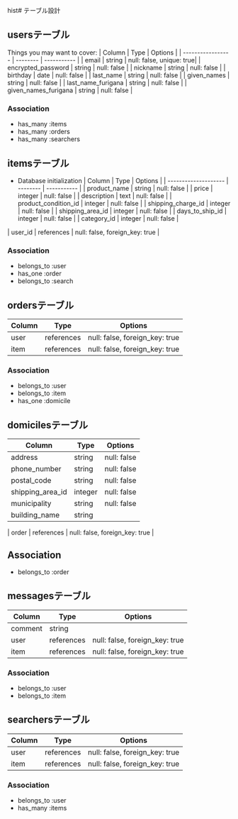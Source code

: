 hist# テーブル設計

## usersテーブル

Things you may want to cover:
| Column             | Type     | Options     |
| -----------------  | -------- | ----------- |
| email              | string   | null: false, unique: true|
| encrypted_password | string   | null: false |
| nickname           | string   | null: false |
| birthday           | date     | null: false |
| last_name          | string   | null: false |
| given_names        | string   | null: false |
| last_name_furigana | string   | null: false |
| given_names_furigana | string   | null: false |

### Association
- has_many :items
- has_many :orders
- has_many :searchers

## itemsテーブル

* Database initialization
| Column               | Type     | Options     |
| -------------------- | -------- | ----------- |
| product_name         | string   | null: false |
| price                | integer  | null: false |
| description          | text     | null: false |
| product_condition_id | integer  | null: false | 
| shipping_charge_id   | integer  | null: false |
| shipping_area_id     | integer  | null: false |
| days_to_ship_id      | integer  | null: false |
| category_id          | integer  | null: false |

| user_id              | references  | null: false, foreign_key: true |

### Association
- belongs_to :user
- has_one :order
- belongs_to :search

## ordersテーブル

| Column    | Type       | Options     |
| --------- | ---------- | ----------- |
| user      | references | null: false, foreign_key: true |
| item      | references | null: false, foreign_key: true |

### Association
- belongs_to :user
- belongs_to :item
- has_one :domicile

## domicilesテーブル

| Column           | Type       | Options     |
| ---------------- | ---------- | ----------- |
| address          | string     | null: false |
| phone_number     | string     | null: false |
| postal_code      | string     | null: false |
| shipping_area_id | integer    | null: false |
| municipality     | string     | null: false |
| building_name    | string     |

| order          | references | null: false, foreign_key: true |

## Association
- belongs_to :order




## messagesテーブル
| Column    | Type           | Options                        |
| --------- | -------------- | ------------------------------ |
| comment   | string         |
| user      | references     | null: false, foreign_key: true |
| item      | references     | null: false, foreign_key: true |

### Association
- belongs_to :user
- belongs_to :item


## searchersテーブル
| Column    | Type           | Options                        |
| --------- | -------------- | ------------------------------ |
| user      | references     | null: false, foreign_key: true |
| item      | references     | null: false, foreign_key: true |

### Association
- belongs_to :user
- has_many :items

